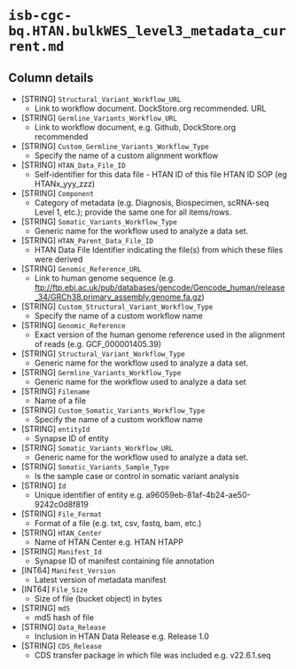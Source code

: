 # `isb-cgc-bq.HTAN.bulkWES_level3_metadata_current.md`

## Column details

* [STRING]    `Structural_Variant_Workflow_URL`
  - Link to workflow document. DockStore.org recommended. URL
* [STRING]    `Germline_Variants_Workflow_URL`
  - Link to workflow document, e.g. Github, DockStore.org recommended
* [STRING]    `Custom_Germline_Variants_Workflow_Type`
  - Specify the name of a custom alignment workflow
* [STRING]    `HTAN_Data_File_ID`
  - Self-identifier for this data file - HTAN ID of this file HTAN ID SOP (eg HTANx_yyy_zzz)
* [STRING]    `Component`
  - Category of metadata (e.g. Diagnosis, Biospecimen, scRNA-seq Level 1, etc.); provide the same one for all items/rows.
* [STRING]    `Somatic_Variants_Workflow_Type`
  - Generic name for the workflow used to analyze a data set.
* [STRING]    `HTAN_Parent_Data_File_ID`
  - HTAN Data File Identifier indicating the file(s) from which these files were derived
* [STRING]    `Genomic_Reference_URL`
  - Link to human genome sequence (e.g. ftp://ftp.ebi.ac.uk/pub/databases/gencode/Gencode_human/release_34/GRCh38.primary_assembly.genome.fa.gz)
* [STRING]    `Custom_Structural_Variant_Workflow_Type`
  - Specify the name of a custom workflow name
* [STRING]    `Genomic_Reference`
  - Exact version of the human genome reference used in the alignment of reads (e.g. GCF_000001405.39)
* [STRING]    `Structural_Variant_Workflow_Type`
  - Generic name for the workflow used to analyze a data set.
* [STRING]    `Germline_Variants_Workflow_Type`
  - Generic name for the workflow used to analyze a data set
* [STRING]    `Filename`
  - Name of a file
* [STRING]    `Custom_Somatic_Variants_Workflow_Type`
  - Specify the name of a custom workflow name
* [STRING]    `entityId`
  - Synapse ID of entity
* [STRING]    `Somatic_Variants_Workflow_URL`
  - Generic name for the workflow used to analyze a data set.
* [STRING]    `Somatic_Variants_Sample_Type`
  - Is the sample case or control in somatic variant analysis
* [STRING]    `Id`
  - Unique identifier of entity e.g. a96059eb-81af-4b24-ae50-9242c0d8f819
* [STRING]    `File_Format`
  - Format of a file (e.g. txt, csv, fastq, bam, etc.)
* [STRING]    `HTAN_Center`
  - Name of HTAN Center e.g. HTAN HTAPP
* [STRING]    `Manifest_Id`
  - Synapse ID of manifest containing file annotation
* [INT64]    `Manifest_Version`
  - Latest version of metadata manifest
* [INT64]    `File_Size`
  - Size of file (bucket object) in bytes
* [STRING]    `md5`
  - md5 hash of file
* [STRING]    `Data_Release`
  - Inclusion in HTAN Data Release e.g. Release 1.0
* [STRING]    `CDS_Release`
  - CDS transfer package in which file was included e.g. v22.6.1.seq

